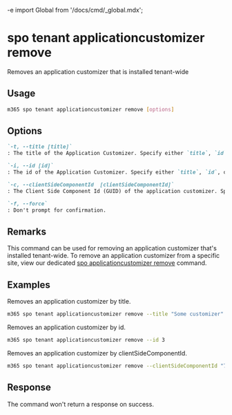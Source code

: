 -e <!-- DISCLAIMER: All secrets, passwords, and sensitive values in this document are examples only and not real credentials. -->
import Global from '/docs/cmd/_global.mdx';

# spo tenant applicationcustomizer remove

Removes an application customizer that is installed tenant-wide

## Usage

```sh
m365 spo tenant applicationcustomizer remove [options]
```

## Options

```md definition-list
`-t, --title [title]`
: The title of the Application Customizer. Specify either `title`, `id`, or `clientSideComponentId`.

`-i, --id [id]`
: The id of the Application Customizer. Specify either `title`, `id`, or `clientSideComponentId`.

`-c, --clientSideComponentId  [clientSideComponentId]`
: The Client Side Component Id (GUID) of the application customizer. Specify either `title`, `id`, or `clientSideComponentId`.

`-f, --force`
: Don't prompt for confirmation.
```

<Global />

## Remarks

This command can be used for removing an application customizer that's installed tenant-wide. To remove an application customizer from a specific site, view our dedicated [spo applicationcustomizer remove](../applicationcustomizer/applicationcustomizer-remove.mdx) command.

## Examples

Removes an application customizer by title.

```sh
m365 spo tenant applicationcustomizer remove --title "Some customizer"
```

Removes an application customizer by id.

```sh
m365 spo tenant applicationcustomizer remove --id 3
```

Removes an application customizer by clientSideComponentId.

```sh
m365 spo tenant applicationcustomizer remove --clientSideComponentId "7096cded-b83d-4eab-96f0-df477ed7c0bc"
```

## Response

The command won't return a response on success.
